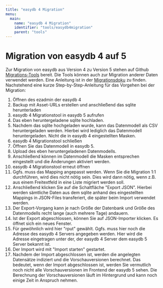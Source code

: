 ```yaml
---
title: "easydb 4 Migration"
menu:
  main:
    name: "easydb 4 Migration"
    identifier: "tools/easydb4migration"
    parent: "tools"
---
```

# Migration von easydb 4 auf 5

Zur Migration von easydb aus Version 4 zu Version 5 stehen auf Github [Migrations-Tools](https://github.com/programmfabrik/easydb-migration-tools) bereit. Die Tools können auch zur Migration anderer Daten verwendet werden. Eine Anleitung ist in der [Migrationsdoku](https://github.com/programmfabrik/easydb-migration-tools/blob/master/migration.md) zu finden. Nachstehend eine kurze Step-by-Step-Anleitung für das Vorgehen bei der Migration:

1. Öffnen des ezadmin der easydb 4
2. Backup mit Asset-URLs erstellen und anschließend das sqlite herunterladen
3. easydb 4 Migrationstool in easydb 5 aufrufen
4. Das eben heruntergeladene sqlite hochladen.
5. Nachdem das sqlite hochgeladen wurde, kann das Datenmodell als CSV heruntergeladen werden. Hierbei wird lediglich das Datenmodell heruntergeladen. Nicht die in easydb 4 eingestellten Masken.
6. easydb 4 Migrationstool schließen
7. Öffnen Sie das Datenmodell in easydb 5.
8. Upload des eben heruntergeladenen Datenmodells.
9. Anschließend können im Datenmodell die Masken entsprechen eingestellt und die Änderungen aktiviert werden.
10. easydb 4 Migrationstool erneut öffnen
11. Ggfs. muss das Mapping angepasst werden. Wenn Sie die Migration 1:1 durchführen, wird dies nicht nötig sein. Dies wird dann nötig, wenn z.B. aus einem Freitextfeld in eine Liste migriert werden soll.
12. Anschließend klicken Sie auf die Schaltfläche "Export JSON". Hierbei werden sämtliche Daten aus dem sqlite anhand des eingestellten Mappings in JSON-Files transferiert, die später beim Import verwendet werden.
13. Der Export-Vorgang kann je nach Größe der Datenbank und Größe des Datenmodells recht lange (auch mehrere Tage) andauern.
14. Ist der Export abgeschlossen, können Sie auf JSON-Importer klicken. Es öffnet sich ein neues Fenster.
15. Für gewöhnlich wird hier "rput" gewählt. Ggfs. muss hier noch die Adresse des easydb 4 Servers angegeben werden. Hier wird die Adresse eingetragen unter der, der easydb 4 Server dem easydb 5 Server bekannt ist.
16. Der Import wird mit "Import starten" gestartet.
17. Nachdem der Import abgeschlossen ist, werden die angelegten Datensätze indiziert und die Vorschauversionen berechnet. Das bedeutet, wenn der Import abgeschlossen ist, werden Sie vermutlich noch nicht alle Vorschauversionen im Frontend der easydb 5 sehen. Die Berechnung der Vorschauversionen läuft im Hintergrund und kann noch einige Zeit in Anspruch nehmen.